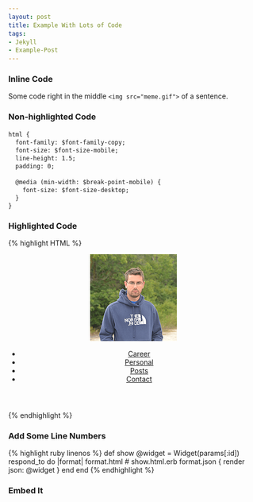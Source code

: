 ```yaml
---
layout: post
title: Example With Lots of Code
tags:
- Jekyll
- Example-Post
---
```


### Inline Code

Some code right in the middle `<img src="meme.gif">` of a sentence.

### Non-highlighted Code

	html {
	  font-family: $font-family-copy;
	  font-size: $font-size-mobile;
	  line-height: 1.5;
	  padding: 0;

	  @media (min-width: $break-point-mobile) {
	    font-size: $font-size-desktop;
	  }
	} 

### Highlighted Code

{% highlight HTML %}
<!-- Highlight that shit! -->
<header class="masthead">
  <a href="/">
    <img class="logo" src="/img/me.png" alt="Brandon Schmalz">
  </a>
  <ul class="nav">
    <li><a href="/career/">Career</a></li>
    <li><a href="/personal/">Personal</a></li>
    <li><a href="/posts/">Posts</a></li>
    <li><a href="/contact/">Contact</a></li>
  </ul>
</header>
{% endhighlight %}

### Add Some Line Numbers

{% highlight ruby linenos %}
def show
  @widget = Widget(params[:id])
  respond_to do |format|
    format.html # show.html.erb
    format.json { render json: @widget }
  end
end
{% endhighlight %}

### Embed It

<script src="https://gist.github.com/Schmalzy/f2f998978808f75fa53f.js"></script>
